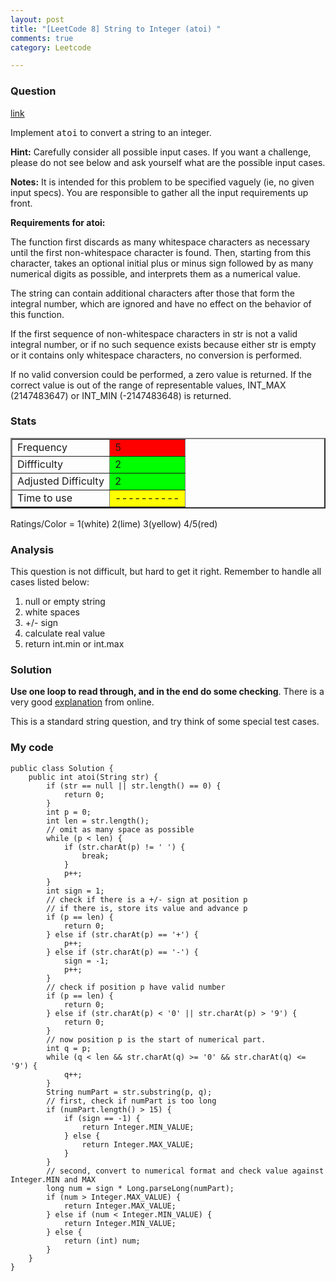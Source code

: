 ```yaml
---
layout: post
title: "[LeetCode 8] String to Integer (atoi) "
comments: true
category: Leetcode

---
```


### Question 

[link](http://oj.leetcode.com/problems/string-to-integer-atoi/)

<div class="question-content">
            <p></p><p>Implement <span style="font-family:monospace">atoi</span> to convert a string to an integer.</p>

<p><b>Hint:</b> Carefully consider all possible input cases. If you want a challenge, please do not see below and ask yourself what are the possible input cases.</p>

<p>
<b>Notes:</b> 
It is intended for this problem to be specified vaguely (ie, no given input specs). You are responsible to gather all the input requirements up front. </p>

<div class="spoilers"><b>Requirements for atoi:</b>

<p>The function first discards as many whitespace characters as necessary until the first non-whitespace character is found. Then, starting from this character, takes an optional initial plus or minus sign followed by as many numerical digits as possible, and interprets them as a numerical value.</p>

<p>The string can contain additional characters after those that form the integral number, which are ignored and have no effect on the behavior of this function.</p>

<p>If the first sequence of non-whitespace characters in str is not a valid integral number, or if no such sequence exists because either str is empty or it contains only whitespace characters, no conversion is performed.</p>

<p>If no valid conversion could be performed, a zero value is returned. If the correct value is out of the range of representable values, INT_MAX (2147483647) or INT_MIN (-2147483648) is returned.
</p>
</div><p></p>
          </div>

### Stats

<table border="2">
	<tr>
		<td>Frequency</td>
		<td bgcolor="red">5</td>
	</tr>
	<tr>
		<td>Diffficulty</td>
		<td bgcolor="lime">2</td>
	</tr>
	<tr>
		<td>Adjusted Difficulty</td>
		<td bgcolor="lime">2</td>
	</tr>
	<tr>
		<td>Time to use</td>
		<td bgcolor="yellow">----------</td>
	</tr>
</table>

Ratings/Color = 1(white) 2(lime) 3(yellow) 4/5(red)

### Analysis

This question is not difficult, but hard to get it right. Remember to handle all cases listed below: 

1. null or empty string
2. white spaces
3. +/- sign
4. calculate real value
5. return int.min or int.max

### Solution

__Use one loop to read through, and in the end do some checking__. There is a very good [explanation](http://www.programcreek.com/2012/12/leetcode-string-to-integer-atoi/) from online. 

This is a standard string question, and try think of some special test cases. 

### My code 

    public class Solution {
        public int atoi(String str) {
            if (str == null || str.length() == 0) {
                return 0;
            }
            int p = 0; 
            int len = str.length();
            // omit as many space as possible
            while (p < len) {
                if (str.charAt(p) != ' ') {
                    break;
                }
                p++;
            }
            int sign = 1;
            // check if there is a +/- sign at position p
            // if there is, store its value and advance p
            if (p == len) {
                return 0;
            } else if (str.charAt(p) == '+') {
                p++;
            } else if (str.charAt(p) == '-') {
                sign = -1;
                p++;
            }
            // check if position p have valid number
            if (p == len) {
                return 0;
            } else if (str.charAt(p) < '0' || str.charAt(p) > '9') {
                return 0;
            }
            // now position p is the start of numerical part.
            int q = p;
            while (q < len && str.charAt(q) >= '0' && str.charAt(q) <= '9') {
                q++;
            }
            String numPart = str.substring(p, q);
            // first, check if numPart is too long
            if (numPart.length() > 15) {
                if (sign == -1) {
                    return Integer.MIN_VALUE;
                } else {
                    return Integer.MAX_VALUE;
                }
            }
            // second, convert to numerical format and check value against Integer.MIN and MAX
            long num = sign * Long.parseLong(numPart);
            if (num > Integer.MAX_VALUE) {
                return Integer.MAX_VALUE;
            } else if (num < Integer.MIN_VALUE) {
                return Integer.MIN_VALUE;
            } else {
                return (int) num;
            }
        }
    }
